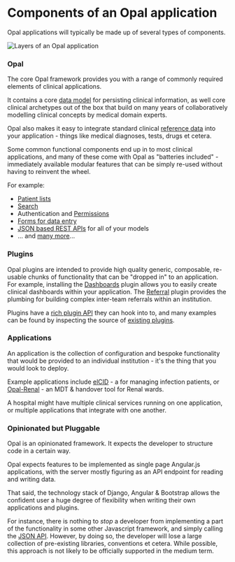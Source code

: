 # Components of an Opal application

Opal applications will typically be made up of several types of components.

![Layers of an Opal application](/img/opal-layers.png)

### Opal

The core Opal framework provides you with a range of commonly required elements
of clinical applications.

It contains a core [data model](datamodel.md) for persisting clinical information,
as well core clinical archetypes out of the box that build on many
years of collaboratively modelling clinical concepts by medical domain experts.

Opal also makes it easy to integrate standard clinical [reference data](referencedata.md)
into your application - things like medical diagnoses, tests, drugs et cetera.

Some common functional components end up in to most clinical applications, and many
of these come with Opal as "batteries included" - immediately available modular features
that can be simply re-used without having to reinvent the wheel.

For example:

* [Patient lists](list_views.md)
* [Search](search.md)
* Authentication and [Permissions](roles_and_permissions.md)
* [Forms for data entry](forms.md)
* [JSON based REST APIs](json_api.md) for all of your models
* ... and [many more](topic-guides.md)...

### Plugins

Opal plugins are intended to provide high quality generic, composable, re-usable chunks of
functionality that can be "dropped in" to an application. For example, installing the
[Dashboards](https://github.com/openhealthcare/opal-dashboards) plugin allows you to easily
create clinical dashboards within your application. The
[Referral](https://github.com/openhealthcare/opal-referral) plugin provides the plumbing for
building complex inter-team referrals within an institution.

Plugins have a [rich plugin API](plugins.md) they can hook into to, and
many examples can be found by inspecting the source of [existing plugins](plugins_list.md).

### Applications

An application is the collection of configuration and bespoke functionality that would be
provided to an individual institution - it's the thing that you would look to deploy.

Example applications include [elCID](https://github.com/openhealthcare/elcid) - a for managing
infection patients, or [Opal-Renal](https://github.com/openhealthcare/opal-renal) - an MDT &
handover tool for Renal wards.

A hospital might have multiple clinical services running on one application, or multiple
applications that integrate with one another.

### Opinionated but Pluggable

Opal is an opinionated framework. It expects the developer to structure code in a
certain way.

Opal expects features to be implemented as single page Angular.js applications, with the server
mostly figuring as an API endpoint for reading and writing data.

That said, the technology stack of Django, Angular & Bootstrap allows the confident user a huge
degree of flexibility when writing their own applications and plugins.

For instance, there is nothing to _stop_ a developer from implementing a part of the functionality
in some other Javascript framework, and simply calling the [JSON API](json_api.md). However, by
doing so, the developer will lose a large collection of pre-existing libraries, conventions et cetera.
While possible, this approach is not likely to be officially supported in the medium term.
